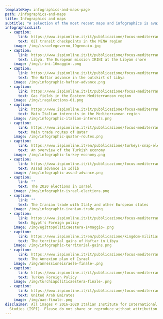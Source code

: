 ```yaml
---
templateKey: infographics-and-maps-page
path: /infographics-and-maps
title: Infographics and maps
subtitle: "A selection of the most recent maps and infographics is available here:"
infographicsList:
  - caption:
      link: https://www.ispionline.it/it/pubblicazione/focus-mediterraneo-allargato-n1-37329
      text: Oil transit checkpoints in the MENA region
    image: /img/israelegoverno_19gennaio.jpg
  - caption:
      link: https://www.ispionline.it/it/pubblicazione/focus-mediterraneo-allargato-n13-26235
      text: Libya, The European mission IRINI at the Libyan shore
    image: /img/irini-16maggio-.png
  - caption:
      link: https://www.ispionline.it/it/pubblicazione/focus-mediterraneo-allargato-n11-24000
      text: The Haftar advance in the outskirt of Libya
    image: /img/infographic-haftar-advance.png
  - caption:
      link: https://www.ispionline.it/it/pubblicazione/focus-mediterraneo-allargato-n18-33125
      text: Gas fields in the Eastern Mediterranean region
    image: /img/iraqelections-01.png
  - caption:
      link: https://www.ispionline.it/it/pubblicazione/focus-mediterraneo-allargato-n7-20270
      text: Main Italian interests in the Mediterranean region
    image: /img/infographic-italian-interests.png
  - caption:
      link: https://www.ispionline.it/it/pubblicazione/focus-mediterraneo-allargato-n9-22353
      text: Main trade routes of Qatar
    image: /img/infographic-quatar-routes.png
  - caption:
      link: https://www.ispionline.it/en/pubblicazione/turkeys-snap-elections-continuity-or-change-20825
      text: An overview of the Turkish economy
    image: /img/infographic-turkey-economy.png
  - caption:
      link: https://www.ispionline.it/it/pubblicazione/focus-mediterraneo-allargato-n8-21317
      text: Assad advance in Idlib
    image: /img/infographic-assad-advance.png
  - caption:
      link: ""
      text: The 2020 elections in Israel
    image: /img/infographic-israel-elections.png
  - caption:
      link: ""
      text: The Iranian trade with Italy and other European states
    image: /img/infographic-iranian-trade.png
  - caption:
      link: https://www.ispionline.it/it/pubblicazione/focus-mediterraneo-allargato-n10-23201
      text: Egypt's Foreign policy
    image: /img/egittopoliticaestera-14maggio-.png
  - caption:
      link: https://www.ispionline.it/en/pubblicazione/kingdom-militias-libyas-second-war-post-qadhafi-succession-23121
      text: The territorial gains of Haftar in Libya
    image: /img/infographic-territorial-gains.png
  - caption:
      link: https://www.ispionline.it/it/pubblicazione/focus-mediterraneo-allargato-n14-27563
      text: The Annexion plan of Israel
    image: /img/annessioneisraele-finale-.png
  - caption:
      link: https://www.ispionline.it/it/pubblicazione/focus-mediterraneo-allargato-n14-27563
      text: Turkey Foreign Policy
    image: /img/turchiapoliticaestera-finale-.png
  - caption:
      link: https://www.ispionline.it/it/pubblicazione/focus-mediterraneo-allargato-n14-27563
      text: United Arab Emirates
    image: /img/uae-finale-.png
disclaimer: All images © 2016-2020 Italian Institute for International Political
  Studies (ISPI). Please do not share or reproduce without attribution.
---
```

